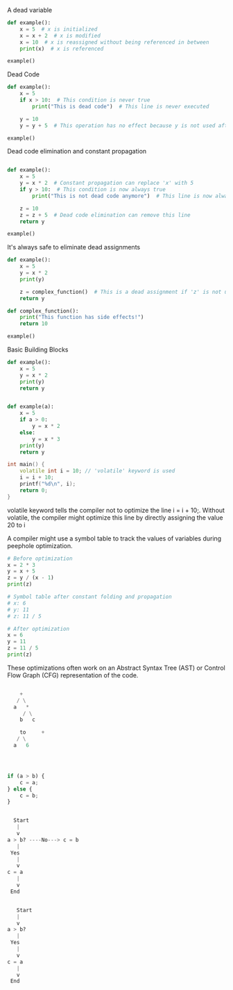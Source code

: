 A dead variable


```python
def example():
    x = 5  # x is initialized
    x = x + 2  # x is modified
    x = 10  # x is reassigned without being referenced in between
    print(x)  # x is referenced

example()
```

Dead Code

```python
def example():
    x = 5
    if x > 10:  # This condition is never true
        print("This is dead code")  # This line is never executed

    y = 10
    y = y + 5  # This operation has no effect because y is not used afterwards

example()

```

Dead code elimination and constant propagation 
```python

def example():
    x = 5
    y = x * 2  # Constant propagation can replace 'x' with 5
    if y > 10:  # This condition is now always true
        print("This is not dead code anymore")  # This line is now always executed

    z = 10
    z = z + 5  # Dead code elimination can remove this line
    return y

example()
```


It's always safe to eliminate dead assignments

```python
def example():
    x = 5
    y = x * 2
    print(y)

    z = complex_function()  # This is a dead assignment if 'z' is not used later
    return y

def complex_function():
    print("This function has side effects!")
    return 10

example()

```


Basic Building Blocks 


```python
def example():
    x = 5
    y = x * 2
    print(y)
    return y


def example(a):
    x = 5
    if a > 0:
        y = x * 2
    else:
        y = x * 3
    print(y)
    return y

```


```c++
int main() {
    volatile int i = 10; // 'volatile' keyword is used
    i = i + 10;
    printf("%d\n", i);
    return 0;
}
```
volatile keyword tells the compiler not to optimize the line i = i + 10;. Without volatile, the compiler might optimize this line by directly assigning the value 20 to i



A compiler might use a symbol table to track the values of variables during peephole optimization.

```python
# Before optimization
x = 2 * 3
y = x + 5
z = y / (x - 1)
print(z)

# Symbol table after constant folding and propagation
# x: 6
# y: 11
# z: 11 / 5

# After optimization
x = 6
y = 11
z = 11 / 5
print(z)


```



These optimizations often work on an Abstract Syntax Tree (AST) or Control Flow Graph (CFG) representation of the code.
```python

    +
   / \
  a   *
     / \
    b   c

    to     +
   / \
  a   6




if (a > b) {
    c = a;
} else {
    c = b;
}


  Start
   |
   v
a > b? ----No---> c = b
   |
 Yes
   |
   v
c = a
   |
   v
 End


   Start
   |
   v
a > b? 
   |
 Yes
   |
   v
c = a
   |
   v
 End





```